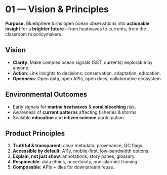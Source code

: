 # 01 — Vision & Principles

**Purpose.** BlueSphere turns open ocean observations into **actionable insight** for a **brighter future**—from heatwaves to currents, from the classroom to policymakers.

## Vision
- **Clarity**: Make complex ocean signals (SST, currents) explorable by anyone.
- **Action**: Link insights to decisions: conservation, adaptation, education.
- **Openness**: Open data, open APIs, open docs, collaborative ecosystem.

## Environmental Outcomes
- Early signals for **marine heatwaves** & **coral bleaching** risk.
- Awareness of **current patterns** affecting fisheries & storms.
- Scalable **education** and **citizen science** participation.

## Product Principles
1. **Truthful & transparent**: clear metadata, provenance, QC flags.
2. **Accessible by default**: A11y, mobile-first, low-bandwidth options.
3. **Explain, not just show**: annotations, story panes, glossary.
4. **Responsible**: data ethics, uncertainty, non-alarmist framing.
5. **Composable**: APIs + tiles for downstream reuse.
